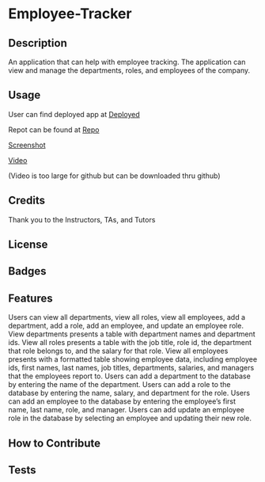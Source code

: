 # Employee-Tracker

## Description

An application that can help with employee tracking. The application can view and manage the departments, roles, and employees of the company.

## Usage

User can find deployed app at [Deployed](https://jamesdartmouth.github.io/Employee-Tracker/)

Repot can be found at [Repo](https://github.com/JamesDartmouth/Employee-Tracker)


[Screenshot](./assets/Employee%20Tracker%20Screenshot.png)

[Video](./assets/Employee%20Tracker%20VIdeo.webm)

(Video is too large for github but can be downloaded thru github)

## Credits

Thank you to the Instructors, TAs, and Tutors


## License

## Badges

## Features

Users can view all departments, view all roles, view all employees, add a department, add a role, add an employee, and update an employee role.
View departments presents a table with department names and department ids.
View all roles presents a table with the job title, role id, the department that role belongs to, and the salary for that role.
View all employees presents with a formatted table showing employee data, including employee ids, first names, last names, job titles, departments, salaries, and managers that the employees report to.
Users can add a department to the database by entering the name of the department.
Users can add a role to the database by entering the name, salary, and department for the role.
Users can add an employee to the database by entering the employee’s first name, last name, role, and manager.
Users can add update an employee role in the database by selecting an employee and updating their new role.

## How to Contribute


## Tests
